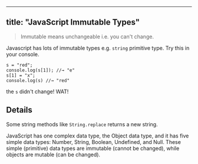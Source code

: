 
---
title: "JavaScript Immutable Types"
---

> Immutable means unchangeable i.e. you can't change.

Javascript has lots of immutable types e.g. `string` primitive type. Try this in your console.

    s = "red";
    console.log(s[1]); //→ "e"
    s[1] = "x";
    console.log(s) //→ "red"

the `s` didn't change! <a>WAT</a>!

## Details

Some string methods like `String.replace` returns a new string.

JavaScript has one complex data type, the Object data type, and it has five simple data types: Number, String, Boolean, Undefined, and Null. These simple (primitive) data types are immutable (cannot be changed), while objects are mutable (can be changed).
